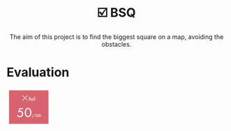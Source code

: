 # <h1 align="center"> :ballot_box_with_check: BSQ</h1>
<p align="center">
The aim of this project is to find the biggest square on a map, avoiding the obstacles.
</p>

# Evaluation

<a><img src="resources/evaluation.png" alt="evaluation" width="100"  class="centerImage"/></a>


